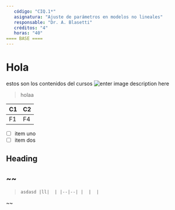 ```yaml
---
   código: "CIQ.1*"
   asignatura: "Ajuste de parámetros en modelos no lineales"
   responsable: "Dr. A. Blasetti"
   créditos: "4"
   horas: "40"
==== BASE ====
---
```

# Hola
estos son los contenidos del cursos
![enter image description here](https://i1.wp.com/diariocronica.com.ar/wp-content/uploads/2018/11/borrador-autom%C3%A1tico-133.jpg?fit=1200,800&ssl=1)

> holaa

|C1|C2|
|--|--|
|F1|F4|

 - [ ] item uno 
 - [ ] item dos
## Heading
~~
 - 

> `asdasd
|ll|  |
|--|--|
|  |  |
`

~~
<!--stackedit_data:
eyJoaXN0b3J5IjpbMjU3OTQ3NDk5LC0xODU3MjI2NzUsLTg0OD
g0NzI4LDE4NzAwMDM5OCwxNjM0MzUwNDUyLDY1NTUxNjI2MV19

-->